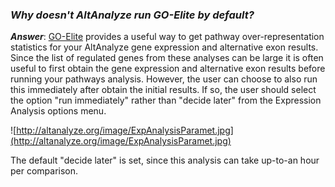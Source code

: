 ### _Why doesn't AltAnalyze run GO-Elite by default?_ ###

_**Answer**_: [GO-Elite](GOElite.md) provides a useful way to get pathway over-representation statistics for your AltAnalyze gene expression and alternative exon results. Since the list of regulated genes from these analyses can be large it is often useful to first obtain the gene expression and alternative exon results before running your pathways analysis. However, the user can choose to also run this immediately after obtain the initial results. If so, the user should select the option "run immediately" rather than "decide later" from the Expression Analysis options menu.

![http://altanalyze.org/image/ExpAnalysisParamet.jpg](http://altanalyze.org/image/ExpAnalysisParamet.jpg)

The default "decide later" is set, since this analysis can take up-to-an hour per comparison.